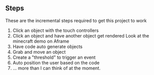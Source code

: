 ## Steps

These are the incremental steps required to get this project to work

1. Click an object with the touch controllers
2. Click an object and have another object get rendered
   Look at the minecraft demo on Aframe
3. Have code auto generate objects
4. Grab and move an object
5. Create a "threshold" to trigger an event
6. Auto position the user based on the code
7. ... more than I can think of at the moment.
